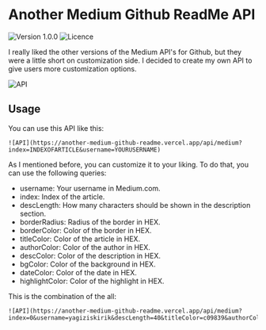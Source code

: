 # Another Medium Github ReadMe API
![Version 1.0.0](https://img.shields.io/badge/version-1.0.0-blue) ![Licence](https://img.shields.io/badge/Licence-MIT-green)

I really liked the other versions of the Medium API's for Github, but they were a little short on customization side. I decided to create my own API to give users more customization options.

![API](https://another-medium-github-readme.vercel.app/api/medium?index=0&username=yagiziskirik)

## Usage

You can use this API like this:

```
![API](https://another-medium-github-readme.vercel.app/api/medium?index=INDEXOFARTICLE&username=YOURUSERNAME)
```

As I mentioned before, you can customize it to your liking. To do that, you can use the following queries:
* username: Your username in Medium.com.
* index: Index of the article.
* descLength: How many characters should be shown in the description section.
* borderRadius: Radius of the border in HEX.
* borderColor: Color of the border in HEX.
* titleColor: Color of the article in HEX.
* authorColor: Color of the author in HEX.
* descColor: Color of the description in HEX.
* bgColor: Color of the background in HEX.
* dateColor: Color of the date in HEX.
* highlightColor: Color of the highlight in HEX.

This is the combination of the all:
```
![API](https://another-medium-github-readme.vercel.app/api/medium?index=0&username=yagiziskirik&descLength=40&titleColor=c09839&authorColor=c09839&descColor=ebebeb&bgColor=151515&dateColor=999999&highlightColor=2e2e2e&borderRadius=10&borderColor=ffffff)
```
